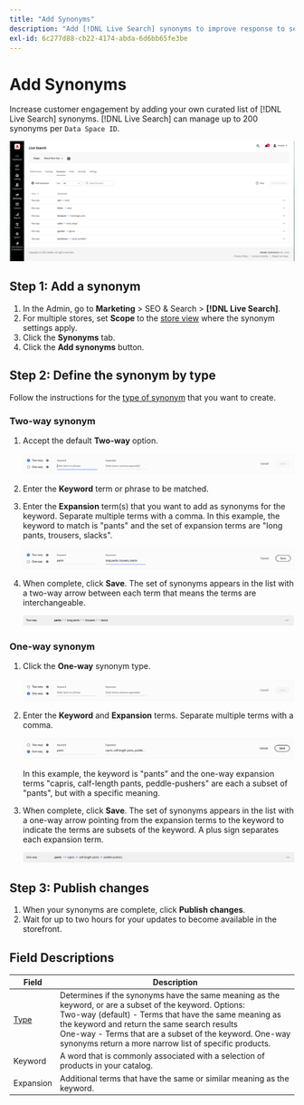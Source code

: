 ```yaml
---
title: "Add Synonyms"
description: "Add [!DNL Live Search] synonyms to improve response to search requests."
exl-id: 6c277d88-cb22-4174-abda-6d6bb65fe3be
---
```

# Add Synonyms

Increase customer engagement by adding your own curated list of [!DNL Live Search] synonyms. [!DNL Live Search] can manage up to 200 synonyms per `Data Space ID`.

![[!DNL Live Search] synonyms](assets/synonym-workspace.png)

## Step 1: Add a synonym

1. In the Admin, go to **Marketing** > SEO & Search > **[!DNL Live Search]**.
1. For multiple stores, set **Scope** to the [store view](https://experienceleague.adobe.com/docs/commerce-admin/start/setup/websites-stores-views.html#scope-settings) where the synonym settings apply.
1. Click the **Synonyms** tab.
1. Click the **Add synonyms** button.

## Step 2: Define the synonym by type

Follow the instructions for the [type of synonym](synonyms-type.md) that you want to create.

### Two-way synonym

1. Accept the default **Two-way** option.

   ![Add two-way synonym](assets/synonym-add-two-way.png)


1. Enter the **Keyword** term or phrase to be matched.
1. Enter the **Expansion** term(s) that you want to add as synonyms for the keyword. Separate multiple terms with a comma.
   In this example, the keyword to match is "pants" and the set of expansion terms are "long pants, trousers, slacks".

   ![Two-way synonym example](assets/synonym-add-two-way-example.png)

1. When complete, click **Save**.
   The set of synonyms appears in the list with a two-way arrow between each term that means the terms are interchangeable.

   ![Two-way synonym](assets/synonym-two-way.png)

### One-way synonym

1. Click the **One-way** synonym type.

   ![Add one-way synonym](assets/synonym-add-one-way.png)

1. Enter the **Keyword** and **Expansion** terms. Separate multiple terms with a comma.

   ![One-way synonym example](assets/synonym-add-one-way-example.png)

   In this example, the keyword is "pants" and the one-way expansion terms "capris, calf-length pants, peddle-pushers" are each a subset of "pants", but with a specific meaning.

1. When complete, click **Save**.
   The set of synonyms appears in the list with a one-way arrow pointing from the expansion terms to the keyword to indicate the terms are subsets of the keyword. A plus sign separates each expansion term.

   ![One-way synonym](assets/synonym-one-way.png)

## Step 3: Publish changes

1. When your synonyms are complete, click **Publish changes**.
1. Wait for up to two hours for your updates to become available in the storefront.

## Field Descriptions

| Field | Description |
|--- |--- |
| [Type](synonyms.md) | Determines if the synonyms have the same meaning as the keyword, or are a subset of the keyword. Options:<br />Two-way (default) - Terms that have the same meaning as the keyword and return the same search results<br />One-way - Terms that are a subset of the keyword. One-way synonyms return a more narrow list of specific products. |
| Keyword | A word that is commonly associated with a selection of products in your catalog. |
| Expansion | Additional terms that have the same or similar meaning as the keyword. |
